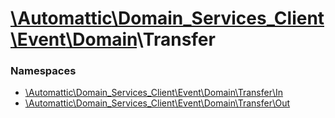 # [\Automattic](../namespaces/automattic.md)[\Domain_Services_Client](../namespaces/automattic-domain-services-client.md)[\Event](../namespaces/automattic-domain-services-client-event.md)[\Domain](../namespaces/automattic-domain-services-client-event-domain.md)\Transfer

### Namespaces

* [\Automattic\Domain_Services_Client\Event\Domain\Transfer\In](../namespaces/automattic-domain-services-client-event-domain-transfer-in.md)
* [\Automattic\Domain_Services_Client\Event\Domain\Transfer\Out](../namespaces/automattic-domain-services-client-event-domain-transfer-out.md)
